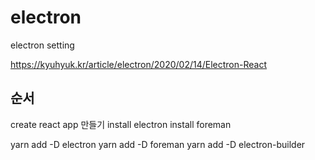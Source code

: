# electron
electron setting

https://kyuhyuk.kr/article/electron/2020/02/14/Electron-React

## 순서
create react app 만들기
install electron
install foreman

yarn add -D electron
yarn add -D foreman
yarn add -D electron-builder